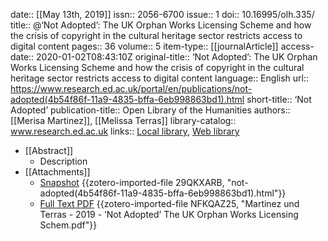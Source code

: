 date:: [[May 13th, 2019]]
issn:: 2056-6700
issue:: 1
doi:: 10.16995/olh.335/
title:: @‘Not Adopted’: The UK Orphan Works Licensing Scheme and how the crisis of copyright in the cultural heritage sector restricts access to digital content
pages:: 36
volume:: 5
item-type:: [[journalArticle]]
access-date:: 2020-01-02T08:43:10Z
original-title:: ‘Not Adopted’: The UK Orphan Works Licensing Scheme and how the crisis of copyright in the cultural heritage sector restricts access to digital content
language:: English
url:: https://www.research.ed.ac.uk/portal/en/publications/not-adopted(4b54f86f-11a9-4835-bffa-6eb998863bd1).html
short-title:: ‘Not Adopted’
publication-title:: Open Library of the Humanities
authors:: [[Merisa Martinez]], [[Melissa Terras]]
library-catalog:: www.research.ed.ac.uk
links:: [Local library](zotero://select/groups/2386895/items/5HRI3SAP), [Web library](https://www.zotero.org/groups/2386895/items/5HRI3SAP)

- [[Abstract]]
	- Description
- [[Attachments]]
	- [Snapshot](https://www.research.ed.ac.uk/portal/en/publications/not-adopted(4b54f86f-11a9-4835-bffa-6eb998863bd1).html) {{zotero-imported-file 29QKXARB, "not-adopted(4b54f86f-11a9-4835-bffa-6eb998863bd1).html"}}
	- [Full Text PDF](https://www.research.ed.ac.uk/portal/files/94014521/MartinezEtal2019NotAdopted.pdf) {{zotero-imported-file NFKQAZ25, "Martinez und Terras - 2019 - ‘Not Adopted’ The UK Orphan Works Licensing Schem.pdf"}}